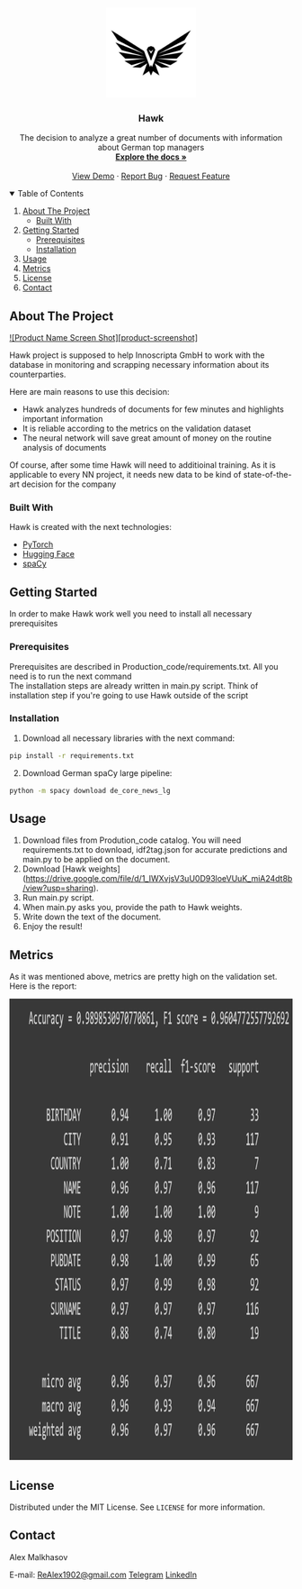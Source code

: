 <!-- PROJECT SHIELDS -->
<!--
*** I'm using markdown "reference style" links for readability.
*** Reference links are enclosed in brackets [ ] instead of parentheses ( ).
*** See the bottom of this document for the declaration of the reference variables
*** for contributors-url, forks-url, etc. This is an optional, concise syntax you may use.
*** https://www.markdownguide.org/basic-syntax/#reference-style-links
-->



<!-- PROJECT LOGO -->
<br />
<p align="center">
  <a href="https://github.com/ReAlex1902/Innoscripta_task">
    <img src="photos/hawk_logo.png" alt="Logo" width="160" height="160">
  </a>

  <h3 align="center">Hawk</h3>

  <p align="center">
    The decision to analyze a great number of documents with information about German top managers
    <br />
    <a href="https://github.com/othneildrew/Best-README-Template"><strong>Explore the docs »</strong></a>
    <br />
    <br />
    <a href="https://github.com/othneildrew/Best-README-Template">View Demo</a>
    ·
    <a href="https://github.com/othneildrew/Best-README-Template/issues">Report Bug</a>
    ·
    <a href="https://github.com/othneildrew/Best-README-Template/issues">Request Feature</a>
  </p>
</p>



<!-- TABLE OF CONTENTS -->
<details open="open">
  <summary>Table of Contents</summary>
  <ol>
    <li>
      <a href="#about-the-project">About The Project</a>
      <ul>
        <li><a href="#built-with">Built With</a></li>
      </ul>
    </li>
    <li>
      <a href="#getting-started">Getting Started</a>
      <ul>
        <li><a href="#prerequisites">Prerequisites</a></li>
        <li><a href="#installation">Installation</a></li>
      </ul>
    </li>
    <li><a href="#usage">Usage</a></li>
    <li><a href="#metrics">Metrics</a></li>
    <li><a href="#license">License</a></li>
    <li><a href="#contact">Contact</a></li>
  </ol>
</details>



<!-- ABOUT THE PROJECT -->
## About The Project

[![Product Name Screen Shot][product-screenshot]](https://example.com)

Hawk project is supposed to help Innoscripta GmbH to work with the database in monitoring and scrapping necessary information about its counterparties.

Here are main reasons to use this decision:
* Hawk analyzes hundreds of documents for few minutes and highlights important information
* It is reliable according to the metrics on the validation dataset
* The neural network will save great amount of money on the routine analysis of documents

Of course, after some time Hawk will need to additioinal training. As it is applicable to every NN project, it needs new data to be kind of state-of-the-art decision for the company

### Built With

Hawk is created with the next technologies:
* [PyTorch](https://pytorch.org)
* [Hugging Face](https://huggingface.co/)
* [spaCy](https://spacy.io/)



<!-- GETTING STARTED -->
## Getting Started

In order to make Hawk work well you need to install all necessary prerequisites

### Prerequisites

Prerequisites are described in Production_code/requirements.txt. All you need is to run the next command \
The installation steps are already written in main.py script. Think of installation step if you're going to use Hawk outside of the script

### Installation

1. Download all necessary libraries with the next command:
  ```sh
  pip install -r requirements.txt
  ```
2. Download German spaCy large pipeline:
  ```sh
  python -m spacy download de_core_news_lg
  ```

<!-- USAGE EXAMPLES -->
## Usage

1. Download files from Prodution_code catalog. You will need requirements.txt to download, idf2tag.json for accurate predictions and main.py to be applied on the document.
2. Download [Hawk weights] (https://drive.google.com/file/d/1_IWXvjsV3uU0D93loeVUuK_miA24dt8b/view?usp=sharing).
3. Run main.py script.
4. When main.py asks you, provide the path to Hawk weights.
5. Write down the text of the document.
6. Enjoy the result!


## Metrics

As it was mentioned above, metrics are pretty high on the validation set. Here is the report:

<a href="https://github.com/ReAlex1902/Innoscripta_task">
  <img src="photos/metrics.png" alt="Logo" width="1256" height="819">
</a>


<!-- LICENSE -->
## License

Distributed under the MIT License. See `LICENSE` for more information.



<!-- CONTACT -->
## Contact

Alex Malkhasov

E-mail: ReAlex1902@gmail.com
[Telegram](https://t.me/ReAlex1902) [LinkedIn](https://www.linkedin.com/in/alex-malkhasov/)
